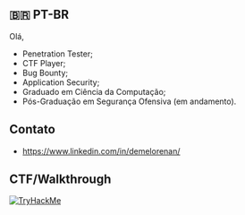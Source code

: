 ## 🇧🇷 PT-BR

Olá,

- Penetration Tester;
- CTF Player;
- Bug Bounty;
- Application Security;
- Graduado em Ciência da Computação;
- Pós-Graduação em Segurança Ofensiva (em andamento).

## Contato
- https://www.linkedin.com/in/demelorenan/

## CTF/Walkthrough
 <a href="https://tryhackme.com/p/demelorenan" target="_blank">
   <img src="https://tryhackme-badges.s3.amazonaws.com/demelorenan.png" alt="TryHackMe">
</a>
